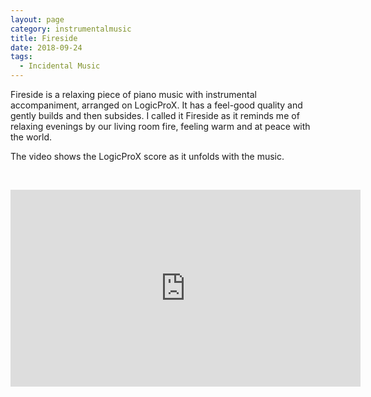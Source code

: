 ```yaml
---
layout: page
category: instrumentalmusic
title: Fireside
date: 2018-09-24
tags: 
  - Incidental Music
---
```


Fireside is a relaxing piece of piano music with instrumental accompaniment, arranged on LogicProX. It has a feel-good quality and gently builds and then subsides. I called it Fireside as it reminds me of relaxing evenings by our living room fire, feeling warm and at peace with the world.

The video shows the LogicProX score as it unfolds with the music.

&nbsp;

<iframe width="560" height="315" src="https://www.youtube.com/embed/DtQa0WvCrG0" frameborder="0" allow="autoplay; encrypted-media" allowfullscreen></iframe>